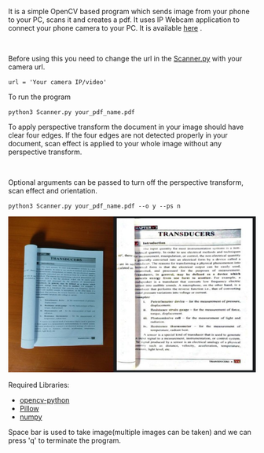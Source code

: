 It is a simple OpenCV based program which sends image from your phone to your PC, scans it and creates a pdf. It uses IP Webcam application to connect your phone camera to your PC. It is available [here](https://play.google.com/store/apps/details?id=com.pas.webcam&hl=en&gl=US) .

<br/> 

Before using this you need to change the url in the [Scanner.py](https://github.com/anju-chhetri/Mobile-To-PC-Scanner/blob/master/Scanner.py) with your camera url. 

``` 
url = 'Your camera IP/video' 
``` 

To run the program  

``` 
python3 Scanner.py your_pdf_name.pdf 
``` 

To apply perspective transform the document in your image should have clear four edges. If the four edges are not detected  properly in your document, scan effect is applied to your whole image without any perspective transform. 

<br/> 

Optional arguments can be passed to turn off the perspective transform, scan effect and orientation. 

``` 
python3 Scanner.py your_pdf_name.pdf --o y --ps n 
``` 
![](https://github.com/anju-chhetri/Mobile-To-PC-Scanner/blob/master/IMAGE/scanner.jpg)

Required Libraries:
* [opencv-python](https://docs.opencv.org/4.5.2/d6/d00/tutorial_py_root.html)
* [Pillow](https://pillow.readthedocs.io/en/stable/reference/Image.html)
* [numpy](https://numpy.org/install/)

Space bar is used to take image(multiple images can be taken) and we can press 'q' to terminate the program. 
